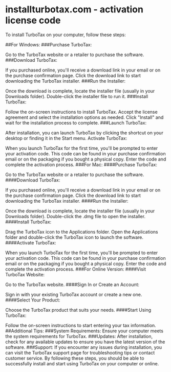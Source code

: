# installturbotax.com - activation license code
To install TurboTax on your computer, follow these steps:

##For Windows:
###Purchase TurboTax:

Go to the TurboTax website or a retailer to purchase the software.
###Download TurboTax:

If you purchased online, you'll receive a download link in your email or on the purchase confirmation page.
Click the download link to start downloading the TurboTax installer.
###Run the Installer:

Once the download is complete, locate the installer file (usually in your Downloads folder).
Double-click the installer file to run it.
###Install TurboTax:

Follow the on-screen instructions to install TurboTax.
Accept the license agreement and select the installation options as needed.
Click "Install" and wait for the installation process to complete.
###Launch TurboTax:

After installation, you can launch TurboTax by clicking the shortcut on your desktop or finding it in the Start menu.
Activate TurboTax:

When you launch TurboTax for the first time, you'll be prompted to enter your activation code. This code can be found in your purchase confirmation email or on the packaging if you bought a physical copy.
Enter the code and complete the activation process.
###For Mac:
####Purchase TurboTax:

Go to the TurboTax website or a retailer to purchase the software.
####Download TurboTax:

If you purchased online, you'll receive a download link in your email or on the purchase confirmation page.
Click the download link to start downloading the TurboTax installer.
####Run the Installer:

Once the download is complete, locate the installer file (usually in your Downloads folder).
Double-click the .dmg file to open the installer.
####Install TurboTax:

Drag the TurboTax icon to the Applications folder.
Open the Applications folder and double-click the TurboTax icon to launch the software.
####Activate TurboTax:

When you launch TurboTax for the first time, you'll be prompted to enter your activation code. This code can be found in your purchase confirmation email or on the packaging if you bought a physical copy.
Enter the code and complete the activation process.
###For Online Version:
####Visit TurboTax Website:

Go to the TurboTax website.
####Sign In or Create an Account:

Sign in with your existing TurboTax account or create a new one.
####Select Your Product:

Choose the TurboTax product that suits your needs.
####Start Using TurboTax:

Follow the on-screen instructions to start entering your tax information.
##Additional Tips:
###System Requirements: Ensure your computer meets the system requirements for TurboTax.
###Updates: After installation, check for any available updates to ensure you have the latest version of the software.
###Support: If you encounter any issues during installation, you can visit the TurboTax support page for troubleshooting tips or contact customer service.
By following these steps, you should be able to successfully install and start using TurboTax on your computer or online.
